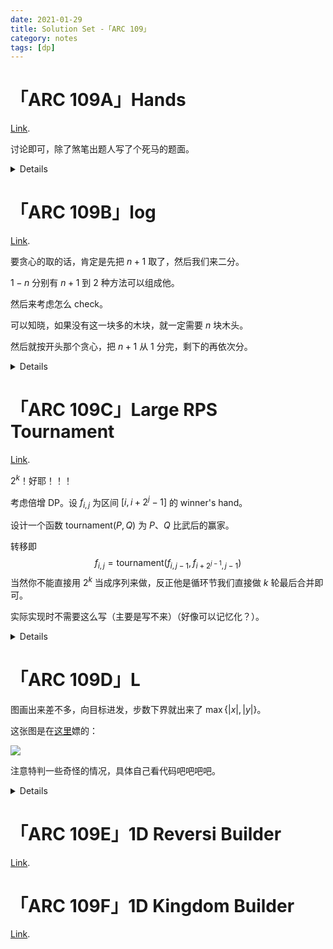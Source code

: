 ```yaml
---
date: 2021-01-29
title: Solution Set -「ARC 109」
category: notes
tags: [dp]
---
```


# 「ARC 109A」Hands

[Link](https://atcoder.jp/contests/arc109/tasks/arc109_a).

讨论即可，除了煞笔出题人写了个死马的题面。

<details>


```cpp
#include<cstdio>
#include<algorithm>
using namespace std;
int a,b,x,y,ans;
int main()
{
	scanf("%d%d%d%d",&a,&b,&x,&y);
	if(a>b)	printf("%d\n",min(x<<1,y)*max(0,abs(a-b)-1)+x);
	else	printf("%d\n",min(x<<1,y)*max(0,abs(a-b))+x);
	return 0;
}
```

</details>

# 「ARC 109B」log

[Link](https://atcoder.jp/contests/arc109/tasks/arc109_b).

要贪心的取的话，肯定是先把 $n+1$ 取了，然后我们来二分。

$1-n$ 分别有 $n+1$ 到 $2$ 种方法可以组成他。

然后来考虑怎么 check。

可以知晓，如果没有这一块多的木块，就一定需要 $n$ 块木头。

然后就按开头那个贪心，把 $n+1$ 从 $1$ 分完，剩下的再依次分。

<details>


```cpp
#include<cstdio>
unsigned long long n;
bool check(unsigned long long x)
{
	return (x*(x+1)>>1)<=n+1;
}
unsigned long long search(unsigned long long l,unsigned long long r)
{
	unsigned long long res=0;
	while(l<=r)
	{
		unsigned long long mid=(l+r)>>1;
		if(check(mid))
		{
			l=mid+1;
			res=n-mid+1;
		}
		else	r=mid-1;
	}
	return res;
}
int main()
{
	scanf("%llu",&n);
	printf("%llu\n",search(1,2e9));
	return 0;
}
```

</details>

# 「ARC 109C」Large RPS Tournament

[Link](https://atcoder.jp/contests/arc109/tasks/arc109_c?lang=en).

$2^{k}$！好耶！！！

考虑倍增 DP。设 $f_{i,j}$ 为区间 $[i,i+2^{j}-1]$ 的 winner's hand。

设计一个函数 $\text{tournament}(P,Q)$ 为 $P$、$Q$ 比武后的赢家。

转移即
$$
f_{i,j}=\text{tournament}(f_{i,j-1},f_{i+2^{j-1},j-1})
$$
当然你不能直接用 $2^{k}$ 当成序列来做，反正他是循环节我们直接做 $k$ 轮最后合并即可。

实际实现时不需要这么写（主要是写不来）（好像可以记忆化？）。

<details>


```cpp
#include<string>
#include<cstdio>
#include<cstring>
#include<iostream>
using namespace std;
string s;
int n,k;
char tour(char one,char ano)
{
	if(one=='R')
	{
		if(ano=='R')	return 'R';
		else if(ano=='P')	return 'P';
		else	return 'R';
	}
	else if(one=='P')
	{
		if(ano=='R')	return 'P';
		else if(ano=='P')	return 'P';
		else	return 'S';
	}
	else
	{
		if(ano=='R')	return 'R';
		else if(ano=='P')	return 'S';
		else	return 'S';
	}
}
int main()
{
	scanf("%d%d",&n,&k);
	cin>>s;
	while(k--)
	{
		string tmp=s+s;
		for(int i=0;i<n;++i)	s[i]=tour(tmp[i<<1],tmp[i<<1|1]);
	}
	printf("%c\n",s[0]);
	return 0;
}
```

</details>

# 「ARC 109D」L

图画出来差不多，向目标进发，步数下界就出来了 $\max\{|x|,|y|\}$。

这张图是在[这里](https://www.cnblogs.com/gmh77/archive/2004/01/13/14083072.html)嫖的：

![](uploads/13.png)

注意特判一些奇怪的情况，具体自己看代码吧吧吧吧。

<details>


```cpp
#include<cstdio>
#include<algorithm>
using namespace std;
int t,onex,oney,anox,anoy,exx,exy,finalx,finaly;
int main()
{
	scanf("%d",&t);
	while(t--)
	{
		scanf("%d%d%d%d%d%d",&onex,&oney,&anox,&anoy,&exx,&exy);
		finalx=min(onex,min(anox,exx));
		finaly=min(oney,min(anoy,exy));
		finalx=(finalx<<1)+(finalx!=onex)+(finalx!=anox)+(finalx!=exx)-1;
		finaly=(finaly<<1)+(finaly!=oney)+(finaly!=anoy)+(finaly!=exy)-1;
		printf("%d\n",max(abs(finalx),abs(finaly))+((finalx==finaly)&&(finalx>1||finalx<0)));
	}
	return 0;
}
```

</details>

# 「ARC 109E」1D Reversi Builder

[Link](https://atcoder.jp/contests/arc109/tasks/arc109_e?lang=en).

# 「ARC 109F」1D Kingdom Builder

[Link](https://atcoder.jp/contests/arc109/tasks/arc109_f?lang=en).
    